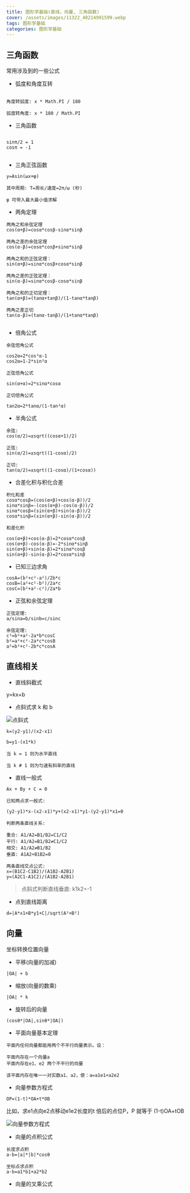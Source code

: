 ```yaml
---
title: 图形学基础(直线，向量, 三角函数)
cover: /assets/images/11322_40214991599.webp
tags: 图形学基础
categories: 图形学基础
---
```




## 三角函数

常用涉及到的一些公式

- 弧度和角度互转

```

角度转弧度: x * Math.PI / 180

弧度转角度: x * 180 / Math.PI

```

- 三角函数

```

sinπ/2 = 1
cosπ = -1


```

- 三角正弦函数

```
y=Asin(ωx+φ)

其中周期: T=周长/速度=2π/ω (秒)

φ 可带入最大最小值求解

```

- 两角定理

```
两角之和余弦定理
cos(α+β)=cosα*cosβ-sinα*sinβ

两角之差的余弦定理
cos(α-β)=cosα*cosβ+sinα*sinβ

两角之和的正弦定理：
sin(α+β)=sinα*cosβ+cosα*sinβ

两角之差的正弦定理：
sin(α-β)=sinα*cosβ-cosα*sinβ

两角之和的正切定理：
tan(α+β)=(tanα+tanβ)/(1-tanα*tanβ)

两角之差正切
tan(α-β)=(tanα-tanβ)/(1+tanα*tanβ)


```

- 倍角公式

```
余弦倍角公式

cos2α=2*cos²α-1
cos2α=1-2*sin²α

正弦倍角公式

sin(α+α)=2*sinα*cosα

正切倍角公式

tan2α=2*tanα/(1-tan²α) 

```

- 半角公式

```
余弦:
cos(α/2)=±sqrt((cosα+1)/2)

正弦:
sin(α/2)=±sqrt((1-cosα)/2)

正切:
tan(α/2)=±sqrt((1-cosα)/(1+cosα))

```

- 合差化积与积化合差

```
积化和差
cosα*cosβ=(cos(α+β)+cos(α-β))/2
sinα*sinβ=-(cos(α+β)-cos(α-β))/2
sinα*cosβ=(sin(α+β)+sin(α-β))/2
cosα*sinβ=(sin(α+β)-sin(α-β))/2

和差化积

cos(α+β)+cos(α-β)=2*cosα*cosβ
cos(α+β)-cos(α-β)=-2*sinα*sinβ
sin(α+β)+sin(α-β)=2*sinα*cosβ
sin(α+β)-sin(α-β)=2*cosα*sinβ
```

- 已知三边求角

```
cosA=(b²+c²-a²)/2b*c
cosB=(a²+c²-b²)/2a*c
cosC=(b²+a²-c²)/2a*b
```

- 正弦和余弦定理

```
正弦定理:
a/sina=b/sinb=c/sinc

余弦定理:
c²=b²+a²-2a*b*cosC
b²=a²+c²-2a*c*cosB
a²=b²+c²-2b*c*cosA

```

## 直线相关


- 直线斜截式

y=kx+b

- 点斜式求 k 和 b

![点斜式](/post_images/点斜式.png)

```
k=(y2-y1)/(x2-x1)

b=y1-(x1*k)

当 k = 1 则为水平直线

当 k # 1 则为匀速有斜率的直线

```

- 直线一般式

```
Ax + By + C = 0

已知两点求一般式:

(y2-y1)*x-(x2-x1)*y+(x2-x1)*y1-(y2-y1)*x1=0

判断两条直线关系:

重合: A1/A2=B1/B2=C1/C2
平行: A1/A2=B1/B2≠C1/C2
相交: A1/A2≠B1/B2
垂直: A1A2+B1B2=0

两条直线交点公式:
x=(B1C2-C1B2)/(A1B2-A2B1)
y=(A2C1-A1C2)/(A1B2-A2B1)

```

> 点斜式判断直线垂直: k1k2=-1

- 点到直线距离

```
d=|A*x1+B*y1+C|/sqrt(A²+B²)
```


## 向量

坐标转换位置向量

- 平移(向量的加减)

```
|OA| + b

```

- 缩放(向量的数乘)

```
|OA| * k
```

- 旋转后的向量

```
(cosθ*|OA|,sinθ*|OA|)
```


- 平面向量基本定理

```
平面内任何向量都能用两个不平行向量表示。设：

平面内存在一个向量a
平面内存在e1、e2 两个不平行的向量

该平面内存在唯一一对实数a1、a2，使：a=a1e1+a2e2

```

- 向量参数方程式


```
OP=(1-t)*OA+t*OB

```

比如，求e1点向e2点移动e1e2长度的t 倍后的点位P，P 就等于 (1-t)OA+tOB

![向量参数方程式](/post_images/向量参数方程式.png)


- 向量的点积公式

```
长度求点积
a·b=|a|*|b|*cosθ

坐标点求点积
a·b=a1*b1+a2*b2

```

- 向量的叉乘公式

```

```
